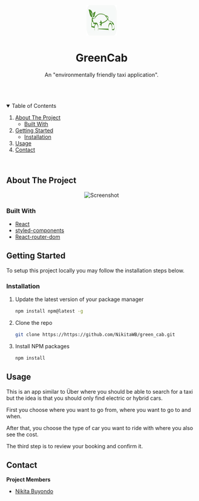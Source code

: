 <br />
<p align="center">
<img src="src/images/logo.svg" alt="Logo" width="80" height="80">

  <h1 align="center">GreenCab</h1>

  <p align="center">
    An "environmentally friendly taxi application".
    <br />
    <br />
    <br />
  </p>
</p>
<br />

<details open="open">
  <summary>Table of Contents</summary>
  <ol>
    <li>
      <a href="#about-the-project">About The Project</a>
      <ul>
        <li><a href="#built-with">Built With</a></li>
      </ul>
    </li>
    <li>
      <a href="#getting-started">Getting Started</a>
      <ul>
        <li><a href="#installation">Installation</a></li>
      </ul>
    </li>
    <li><a href="#usage">Usage</a></li>
    <li><a href="#contact">Contact</a></li>
  </ol>
</details>
<br />

## About The Project

<p align="center">
    <img src="public\imgages\GreenCab-prototyp.jpg" alt="Screenshot">
</p>

### Built With

- [React](https://reactjs.org/)
- [styled-components](https://styled-components.com/)
- [React-router-dom](https://reactrouter.com/web/guides/quick-start)


## Getting Started

To setup this project locally you may follow the installation steps below.

### Installation

1. Update the latest version of your package manager
   ```sh
   npm install npm@latest -g
   ```
2. Clone the repo
   ```sh
   git clone https://https://github.com/NikitaWB/green_cab.git
   ```
3. Install NPM packages
   ```sh
   npm install
   ```

## Usage


This is an app similar to Über where you should be able to search for a taxi but the idea is that you should only find electric or hybrid cars.

First you choose where you want to go from, where you want to go to and when.

After that, you choose the type of car you want to ride with where you also see the cost.

The third step is to review your booking and confirm it.


## Contact

**Project Members**

- [Nikita Buyondo](https://github.com/NikitaWB)

